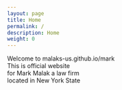 ```yaml
---
layout: page
title: Home
permalink: /
description: Home
weight: 0
---
```


Welcome to malaks-us.github.io/mark  
This is official website  
for Mark Malak a law firm  
located in New York State  
